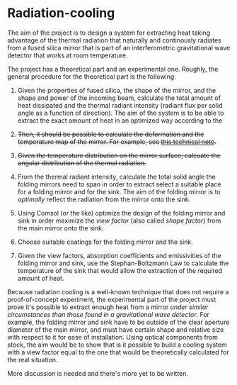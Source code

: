 # Radiation-cooling

The aim of the project is to design a system for extracting heat taking advantage of the thermal radiation that naturally and continously radiates from a fused silica mirror that is part of an interferometric gravitational wave detector that works at room temperature.

The project has a theoretical part and an experimental one. Roughly, the general procedure for the theoretical part is the following:

1. Given the properties of fused silica, the shape of the mirror, and the shape and power of the incoming beam, calculate the total amount of heat dissipated and the thermal radiant intensity (radiant flux per solid angle as a function of direction). The aim of the system is to be able to extract the exact amount of heat in an optimized way according to the 
     
3. ~~Then, it should be possible to calculate the deformation and the temperature map of the mirror. For example, see [this technical note](https://www.google.com/url?sa=t&rct=j&q=&esrc=s&source=web&cd=&cad=rja&uact=8&ved=2ahUKEwiw47mF6t2CAxWWLUQIHc9PBQUQFnoECBQQAQ&url=https%3A%2F%2Fopensky.ucar.edu%2Fislandora%2Fobject%2Freports%253A7%2Fdatastream%2FPDF%2Fdownload%2Fcitation.pdf&usg=AOvVaw2-d9chybtS9aTcPbrS1V10&opi=89978449).~~
4. ~~Given the temperature distribution on the mirror surface, calcuate the angular distribution of the thermal radiation.~~
5. From the thermal radiant intensity, calculate the total solid angle the folding mirrors need to span in order to extract select a suitable place for a folding mirror and for the sink. The aim of the folding mirror is to *optimally* reflect the radiation from the mirror onto the sink.
6. Using Comsol (or the like) optimize the design of the folding mirror and sink in order maximize the *view factor* (also called *shape factor*) from the main mirror onto the sink.
7. Choose suitable coatings for the folding mirror and the sink.
8. Given the view factors, absorption coefficients and emissivities of the folding mirror and sink, use the Stephan-Boltzmann Law to calculate the temperature of the sink that would allow the extraction of the required amount of heat.

Because radiation cooling is a well-known technique that does not require a proof-of-concept experiment, the experimental part of the project must prove it's possible to extract enough heat from a mirror *under similar circumstances than those found in a gravitational wave detector*. For example, the folding mirror and sink have to be outside of the clear aperture diameter of the main mirror, and must have certain shape and relative size with respect to it for ease of installation. Using optical components from stock, the aim would be to show that is it possible to build a cooling system with a view factor equal to the one that would be theoretically calculated for the real situation.

More discussion is needed and there's more yet to be written.
